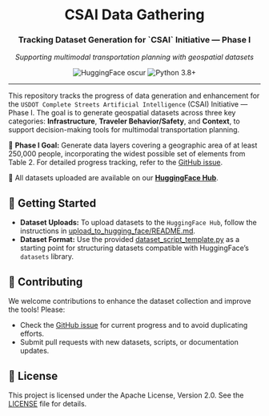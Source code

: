 <div align="center">
   <h1>CSAI Data Gathering</h1>
   <h3>Tracking Dataset Generation for `CSAI` Initiative — Phase I</h3>
   <p><i>Supporting multimodal transportation planning with geospatial datasets</i></p>
   <p>
      <img src="https://img.shields.io/static/v1?label=HuggingFace&message=oscur&color=FFD21E&style=for-the-badge&logo=huggingface&logoColor=white" alt="HuggingFace oscur">
      <img src="https://img.shields.io/static/v1?label=Python&message=3.8%2B&color=3776AB&style=for-the-badge&logo=python&logoColor=white" alt="Python 3.8+">
   </p>
</div>

---

This repository tracks the progress of data generation and enhancement for the `USDOT Complete Streets Artificial Intelligence` (CSAI) Initiative — Phase I. The goal is to generate geospatial datasets across three key categories: **Infrastructure**, **Traveler Behavior/Safety**, and **Context**, to support decision-making tools for multimodal transportation planning.

📍 **Phase I Goal:** Generate data layers covering a geographic area of at least 250,000 people, incorporating the widest possible set of elements from Table 2. For detailed progress tracking, refer to the [GitHub issue](https://github.com/VIDA-NYU/csai-datagathering/issues/1).

🤗 All datasets uploaded are available on our **[HuggingFace Hub](https://huggingface.co/oscur)**.  

## 🚀 Getting Started

- **Dataset Uploads:** To upload datasets to the `HuggingFace Hub`, follow the instructions in [upload_to_hugging_face/README.md](upload_to_hugging_face/README.md).
- **Dataset Format:** Use the provided [dataset_script_template.py](dataset_script_template.py) as a starting point for structuring datasets compatible with HuggingFace’s `datasets` library.

## 🤝 Contributing

We welcome contributions to enhance the dataset collection and improve the tools! Please:
- Check the [GitHub issue](https://github.com/VIDA-NYU/csai-datagathering/issues/1) for current progress and to avoid duplicating efforts.
- Submit pull requests with new datasets, scripts, or documentation updates.

## 📜 License

This project is licensed under the Apache License, Version 2.0. See the [LICENSE](LICENSE) file for details.
